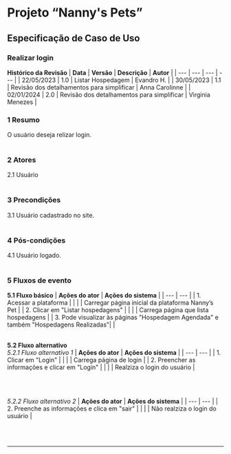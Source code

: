 # **Projeto “Nanny's Pets”**
## **Especificação de Caso de Uso**
### **Realizar login**

**Histórico da Revisão**
| **Data** | **Versão** | **Descrição** | **Autor** |
| --- | --- | --- | --- |
| 22/05/2023 | 1.0 | Listar Hospedagem | Evandro H. |
| 30/05/2023 | 1.1 | Revisão dos detalhamentos para simplificar | Anna Carolinne |
| 02/01/2024 | 2.0 | Revisão dos detalhamentos para simplificar | Virginia Menezes |
</br>

### **1 Resumo**
O usuário deseja relizar login. </br></br>

### **2 Atores**
2.1 Usuário  </br></br>

### **3 Precondições**  
3.1 Usuário cadastrado no site. </br></br>


### **4 Pós-condições**  
4.1 Usuário logado. </br></br>

### **5 Fluxos de evento**
**5.1 Fluxo básico**
| **Ações do ator** | **Ações do sistema** | 
| --- | --- |
| 1. Acessar a plataforma |  | 
|   | Carregar página inicial da plataforma Nanny’s Pet | 
| 2. Clicar em "Listar hospedagens" |  | 
|   | Carrega página que lista hospedagens | 
| 3. Pode visualizar às páginas "Hospedagem Agendada" e  também "Hospedagens Realizadas"|  | 
</br></br>

**5.2 Fluxo alternativo**
</br>
*5.2.1 Fluxo alternativo 1*
| **Ações do ator** | **Ações do sistema** | 
| --- | --- |
| 1. Clicar em "Login" |  | 
|   | Carrega página de login | 
| 2.  Preencher as informações e clicar em "Login" |  | 
|   | Realziza o login do usuário | 

</br></br>

*5.2.2 Fluxo alternativo 2*
| **Ações do ator** | **Ações do sistema** | 
| --- | --- |
| 2.  Preenche as informações e clica em "sair" |  | 
|   | Não realziza o login do usuário | 

</br></br>

-----------------------------------
